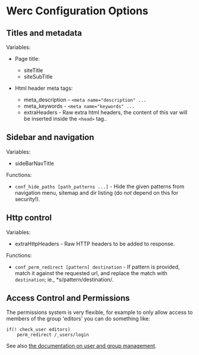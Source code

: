 Werc Configuration Options
==========================


Titles and metadata
-------------------

Variables:

* Page title:
    * siteTitle
    * siteSubTitle

* Html header meta tags:
    * meta_description - `<meta name="description" ...`
    * meta_keywords - `<meta name="keywords" ...`
    * extraHeaders  - Raw extra html headers, the content of this var will be inserted inside the `<head>` tag..


Sidebar and navigation
----------------------

Variables:

* sideBarNavTitle

Functions:

* `conf_hide_paths [path_patterns ...]` - Hide the given patterns from navigation menu, sitemap and dir listing (do *not* depend on this for security!).

Http control
------------

Variables:

* extraHttpHeaders - Raw HTTP headers to be added to response.

Functions:

* `conf_perm_redirect [pattern] destination` - If pattern is provided, match it against the requested url, and replace the match with `destination`; ie., *s/pattern/destination/.


Access Control and Permissions
------------------------------

The permissions system is very flexible, for example to only allow access to members of the group 'editors' you can do something like:

    if(! check_user editors)
        perm_redirect /_users/login

See also [the documentation on user and group management](user_management).
